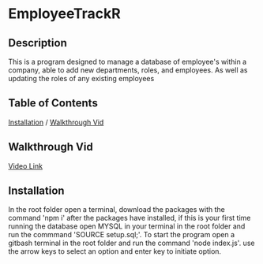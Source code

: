# EmployeeTrackR 

## Description
This is a program designed to manage a database of employee's within a company, able to add new departments, roles, and employees. As well as updating the roles of any existing employees

## Table of Contents
[Installation](#installation) / [Walkthrough Vid](#walkthrough-vid)

## Walkthrough Vid
[Video Link](https://drive.google.com/drive/folders/1fnI6ju1XiQgexOqzg6xcXuTABFK3u8gD?usp=sharing)

## Installation
In the root folder open a terminal, download the packages with the command 'npm i' after the packages have installed, if this is your first time running the database open MYSQL in your terminal in the root folder and run the commmand 'SOURCE setup.sql;'. To start the program open a gitbash terminal in the root folder and run the command 'node index.js'. use the arrow keys to select an option and enter key to initiate option.